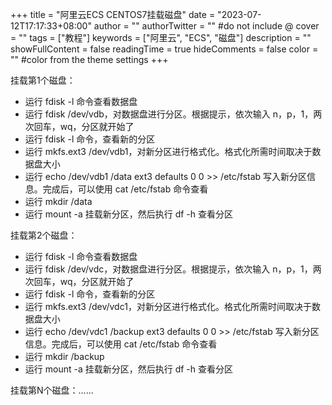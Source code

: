 +++
title = "阿里云ECS CENTOS7挂载磁盘"
date = "2023-07-12T17:17:33+08:00"
author = ""
authorTwitter = "" #do not include @
cover = ""
tags = ["教程"]
keywords = ["阿里云", "ECS", "磁盘"]
description = ""
showFullContent = false
readingTime = true
hideComments = false
color = "" #color from the theme settings
+++


挂载第1个磁盘：
* 运行 fdisk -l 命令查看数据盘
* 运行 fdisk /dev/vdb，对数据盘进行分区。根据提示，依次输入 n，p，1，两次回车，wq，分区就开始了
* 运行 fdisk -l 命令，查看新的分区
* 运行 mkfs.ext3 /dev/vdb1，对新分区进行格式化。格式化所需时间取决于数据盘大小
* 运行 echo /dev/vdb1 /data ext3 defaults 0 0 >> /etc/fstab 写入新分区信息。完成后，可以使用 cat /etc/fstab 命令查看
* 运行 mkdir /data
* 运行 mount -a 挂载新分区，然后执行 df -h 查看分区

挂载第2个磁盘：
* 运行 fdisk -l 命令查看数据盘
* 运行 fdisk /dev/vdc，对数据盘进行分区。根据提示，依次输入 n，p，1，两次回车，wq，分区就开始了
* 运行 fdisk -l 命令，查看新的分区
* 运行 mkfs.ext3 /dev/vdc1，对新分区进行格式化。格式化所需时间取决于数据盘大小
* 运行 echo /dev/vdc1 /backup ext3 defaults 0 0 >> /etc/fstab 写入新分区信息。完成后，可以使用 cat /etc/fstab 命令查看
* 运行 mkdir /backup
* 运行 mount -a 挂载新分区，然后执行 df -h 查看分区

挂载第N个磁盘：......